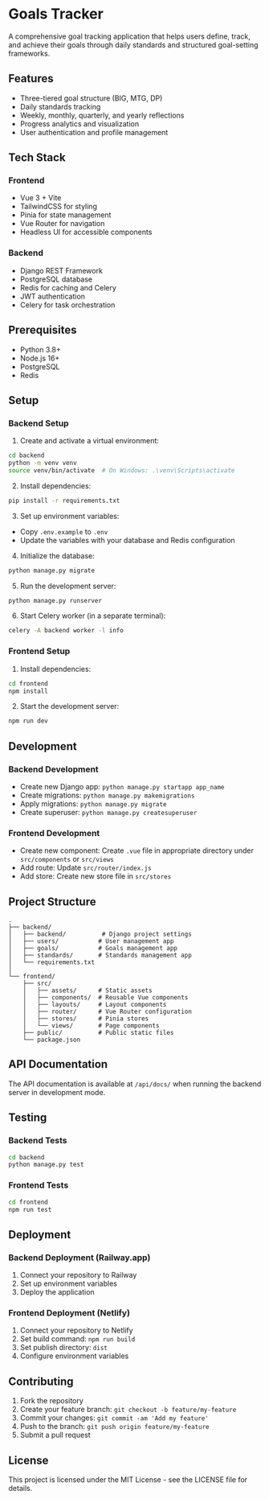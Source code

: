 # Goals Tracker

A comprehensive goal tracking application that helps users define, track, and achieve their goals through daily standards and structured goal-setting frameworks.

## Features

- Three-tiered goal structure (BIG, MTG, DP)
- Daily standards tracking
- Weekly, monthly, quarterly, and yearly reflections
- Progress analytics and visualization
- User authentication and profile management

## Tech Stack

### Frontend
- Vue 3 + Vite
- TailwindCSS for styling
- Pinia for state management
- Vue Router for navigation
- Headless UI for accessible components

### Backend
- Django REST Framework
- PostgreSQL database
- Redis for caching and Celery
- JWT authentication
- Celery for task orchestration

## Prerequisites

- Python 3.8+
- Node.js 16+
- PostgreSQL
- Redis

## Setup

### Backend Setup

1. Create and activate a virtual environment:
```bash
cd backend
python -m venv venv
source venv/bin/activate  # On Windows: .\venv\Scripts\activate
```

2. Install dependencies:
```bash
pip install -r requirements.txt
```

3. Set up environment variables:
- Copy `.env.example` to `.env`
- Update the variables with your database and Redis configuration

4. Initialize the database:
```bash
python manage.py migrate
```

5. Run the development server:
```bash
python manage.py runserver
```

6. Start Celery worker (in a separate terminal):
```bash
celery -A backend worker -l info
```

### Frontend Setup

1. Install dependencies:
```bash
cd frontend
npm install
```

2. Start the development server:
```bash
npm run dev
```

## Development

### Backend Development

- Create new Django app: `python manage.py startapp app_name`
- Create migrations: `python manage.py makemigrations`
- Apply migrations: `python manage.py migrate`
- Create superuser: `python manage.py createsuperuser`

### Frontend Development

- Create new component: Create `.vue` file in appropriate directory under `src/components` or `src/views`
- Add route: Update `src/router/index.js`
- Add store: Create new store file in `src/stores`

## Project Structure

```
.
├── backend/
│   ├── backend/          # Django project settings
│   ├── users/           # User management app
│   ├── goals/           # Goals management app
│   ├── standards/       # Standards management app
│   └── requirements.txt
│
└── frontend/
    ├── src/
    │   ├── assets/      # Static assets
    │   ├── components/  # Reusable Vue components
    │   ├── layouts/     # Layout components
    │   ├── router/      # Vue Router configuration
    │   ├── stores/      # Pinia stores
    │   └── views/       # Page components
    ├── public/          # Public static files
    └── package.json
```

## API Documentation

The API documentation is available at `/api/docs/` when running the backend server in development mode.

## Testing

### Backend Tests
```bash
cd backend
python manage.py test
```

### Frontend Tests
```bash
cd frontend
npm run test
```

## Deployment

### Backend Deployment (Railway.app)
1. Connect your repository to Railway
2. Set up environment variables
3. Deploy the application

### Frontend Deployment (Netlify)
1. Connect your repository to Netlify
2. Set build command: `npm run build`
3. Set publish directory: `dist`
4. Configure environment variables

## Contributing

1. Fork the repository
2. Create your feature branch: `git checkout -b feature/my-feature`
3. Commit your changes: `git commit -am 'Add my feature'`
4. Push to the branch: `git push origin feature/my-feature`
5. Submit a pull request

## License

This project is licensed under the MIT License - see the LICENSE file for details.
